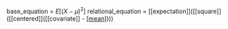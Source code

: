 base_equation = $E[(X - \mu)^2]$
relational_equation = [[expectation]]([[square]]([[centered]]([[covariate]] - [[mean]]([[covariate]]))))


